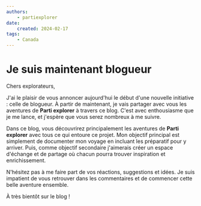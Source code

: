 ```yaml
---
authors:
    - partiexplorer
date:
    created: 2024-02-17
tags:
    - Canada
---
```


# Je suis maintenant blogueur

Chers explorateurs,

J'ai le plaisir de vous annoncer aujourd'hui le début d'une nouvelle initiative : celle de blogueur. À partir de maintenant, je vais partager avec vous les aventures de <b>Parti explorer</b> à travers ce blog. C'est avec enthousiasme que je me lance, et j'espère que vous serez nombreux à me suivre.

Dans ce blog, vous découvrirez principalement les aventures de <b>Parti explorer</b> avec tous ce qui entoure ce projet. Mon objectif principal est simplement de documenter mon voyage en incluant les préparatif pour y arriver. Puis, comme objectif secondaire j'aimerais créer un espace d'échange et de partage où chacun pourra trouver inspiration et enrichissement.

N'hésitez pas à me faire part de vos réactions, suggestions et idées. Je suis impatient de vous retrouver dans les commentaires et de commencer cette belle aventure ensemble.

À très bientôt sur le blog !
